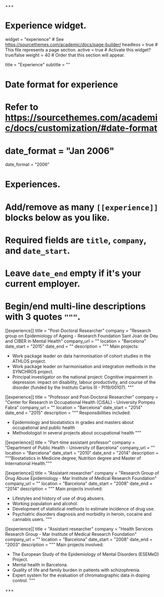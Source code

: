 +++
# Experience widget.
widget = "experience"  # See https://sourcethemes.com/academic/docs/page-builder/
headless = true  # This file represents a page section.
active = true  # Activate this widget? true/false
weight = 40  # Order that this section will appear.

title = "Experience"
subtitle = ""

# Date format for experience
#   Refer to https://sourcethemes.com/academic/docs/customization/#date-format
# date_format = "Jan 2006"
date_format = "2006"

# Experiences.
#   Add/remove as many `[[experience]]` blocks below as you like.
#   Required fields are `title`, `company`, and `date_start`.
#   Leave `date_end` empty if it's your current employer.
#   Begin/end multi-line descriptions with 3 quotes `"""`.
[[experience]]
  title = "Post-Doctoral Researcher"
  company = "Research group on Epidemiology of Ageing - Research Foundation Sant Joan de Deu and CIBER in Mental Health"
  company_url = ""
  location = "Barcelona"
  date_start = "2015"
  date_end = ""
  description = """
  Main projects:
  
  * Work package leader on data harmonisation of cohort studies in the ATHLOS project.
  * Work package leader on harmonisation and integration methods in the SYNCHROS project.
  * Principal investigator on the national project: Cognitive impairment in depression: impact on disability, labour productivity, and course of the disorder (funded by the Instituto Carlos III - PI19/00107).
  """

[[experience]]
  title = "Professor and Post-Doctoral Researcher"
  company = "Center for Research in Occupational Health (CiSAL) - University Pompeu Fabra"
  company_url = ""
  location = "Barcelona"
  date_start = "2014"
  date_end = "2015"
  description = """
  Responsibilities included:
  
  * Epidemiology and biostatistics in grades and masters about occupational and public health
  * Methodologist in several projects about occupational health
  """

[[experience]]
  title = "Part-time assistant professor"
  company = "Department of Public Health - University of Barcelona"
  company_url = ""
  location = "Barcelona"
  date_start = "2010"
  date_end = "2014"
  description = """Biostatistics in Medicine degree, Nutrition degree and Master of International Health."""

[[experience]]
  title = "Assistant researcher"
  company = "Research Group of Drug Abuse Epidemiology - Mar Institute of Medical Research Foundation"
  company_url = ""
  location = "Barcelona"
  date_start = "2008"
  date_end = "2014"
  description = """
  Main projects involved:
  
  * Lifestyles and history of use of drug abusers.
  * Working population and alcohol.
  * Development of statistical methods to estimate incidence of drug use.
  * Psychiatric disorders diagnosis and morbidity in heroin, cocaine and cannabis users.
  """

[[experience]]
  title = "Assistant researcher"
  company = "Health Services Research Group - Mar Institute of Medical Research Foundation"
  company_url = ""
  location = "Barcelona"
  date_start = "2008"
  date_end = "2003"
  description = """
  Main projects involved:
  
  * The European Study of the Epidemiology of Mental Disorders (ESEMeD) Project.
  * Mental health in Barcelona.
  * Quality of life and family burden in patients with schizophrenia.
  * Expert system for the evaluation of chromatographic data in doping control.
  """


+++
